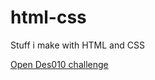 # html-css
 Stuff i make with HTML and CSS
 
<a href="https://kaioshinrodrigues.github.io/html-css/Des010/"> Open Des010 challenge</a>